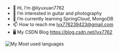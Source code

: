 - 👋 Hi, I’m @liyuxuan7762
- 👀 I’m interested in guitar and photography
- 🌱 I’m currently learning SpringCloud, MongoDB
- 📫 How to reach me lyx776239423@gmail.com
- 🖥 My CSDN Blog https://blog.csdn.net/lyx7762

![My Most used languages](https://github-readme-stats.vercel.app/api/top-langs/?username=liyuxuan7762&layout=compact&hide_border=true&langs_count=10)

<!---
liyuxuan7762/liyuxuan7762 is a ✨ special ✨ repository because its `README.md` (this file) appears on your GitHub profile.
You can click the Preview link to take a look at your changes.
--->
